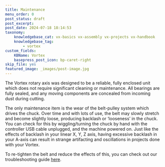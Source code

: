 ```yaml
---
title: Maintenance
menu_order: 0
post_status: draft
post_excerpt: 
post_date: 2024-07-18 18:14:53
taxonomy:
    knowledgebase_cat: vx-basics vx-assembly vx-projects vx-handbook
    knowledgebase_tag:
        - vortex
custom_fields:
    KBName: Vortex
    basepress_post_icon: bp-caret-right
skip_file: yes
featured_image: _images/post-image.jpg
---
```


The Vortex rotary axis was designed to be a reliable, fully enclosed unit which does not require significant cleaning or maintenance. All bearings are fully sealed, and any moving components are concealed from incoming dust during cutting.

The only maintenance item is the wear of the belt-pulley system which drives the chuck. Over time and with lots of use, the belt may slowly stretch and become slightly loose, producing backlash or ‘looseness’ in the chuck. You can check for this by wiggling/turning the chuck by hand with the controller USB cable unplugged, and the machine powered on. Just like the effects of backlash in your linear X, Y, Z axis, having excessive backlash in your A-axis can result in strange artifacting and oscillations in projects done with your Vortex.

To re-tighten the belt and reduce the effects of this, you can check out our troubleshooting guide <a href="https://resources.sienci.com/view/vx-troubleshooting/#pulley-is-slipping">here</a>.
